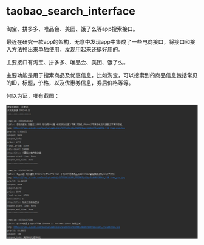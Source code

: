 # taobao_search_interface
淘宝、拼多多、唯品会、美团、饿了么等app搜索接口。


最近在研究一款app的架构，无意中发现app中集成了一些电商接口，将接口和接入方法拎出来单独使用，发现用起来还挺好用的。

主要接口有淘宝、拼多多、唯品会、美团、饿了么。

主要功能是用于搜索商品及优惠信息，比如淘宝，可以搜索到的商品信息包括常见的ID，标题，价格，以及优惠券信息，券后价格等等。

何以为证，唯有截图：

![](demo.png)
